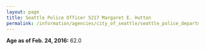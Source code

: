 ```yaml
---
layout: page
title: Seattle Police Officer 5217 Margaret E. Hutton
permalink: /information/agencies/city_of_seattle/seattle_police_department/copbook/5217/
---
```


**Age as of Feb. 24, 2016:** 62.0
